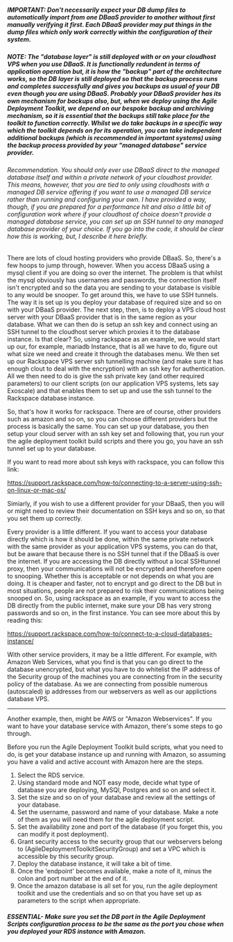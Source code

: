 ##### IMPORTANT: Don't necessarily expect your DB dump files to automatically import from one DBaaS provider to another without first manually verifying it first. Each DBaaS provider may put things in the dump files which only work correctly within the configuration of their system. 

##### NOTE: The "database layer" is still deployed with or on your cloudhost VPS when you use DBaaS. It is functionally redundent in terms of application operation but, it is how the "backup" part of the architecture works, so the DB layer is still deployed so that the backup process runs and completes successfully and gives you backups as usual of your DB even though you are using DBaaS. Probably your DBaaS provider has its own mechanism for backups also, but, when we deploy using the Agile Deployment Toolkit, we depend on our bespoke backup and archiving mechanism, so it is essential that the backups still take place for the toolkit to function correctly. Whilst we do take backups in a specific way which the toolkit depends on for its operation, you can take independent additional backups (which is recommended in important systems) using the backup process provided by your "managed database" service provider.  

###### Recommendation. You should only ever use DBaaS direct to the managed database itself and within a private network of your cloudhost provider. This means, however, that you are tied to only using cloudhosts with a managed DB service offering if you want to use a managed DB service rather than running and configuring your own. I have provided a way, though, if you are prepared for a performance hit and also a little bit of configuration work where if your cloudhost of choice doesn't provide a managed database service, you can set up an SSH tunnel to any managed database provider of your choice. If you go into the code, it should be clear how this is working, but, I describe it here briefly.

There are lots of cloud hosting providers who provide DBaaS. So, there's a few hoops to jump through, however. When you access DBaaS using a mysql client if you are doing so over the internet. The problem is that whilst the mysql obviously has usernames and passwords, the connection itself isn't encrypted and so the data you are sending to your database is visible to any would be snooper. To get around this, we have to use SSH tunnels. The way it is set up is you deploy your database of required size and so  on with your DBaaS provider. The next step, then, is to deploy a VPS cloud host server with your DBaaS provider that is in the
same region as your database. What we can then do is setup an ssh key and connect using an SSH tunnel to the cloudhost server which proxies it to the database instance. Is that clear? So, using rackspace as an example, we would start up our, for example, mariadb Instance, that is all we have to do, figure out what size we need and create it through the databases menu. We then set up our Rackspace VPS server ssh tunnelling machine (and make sure it has enough clout to deal with the encryption) with an ssh key for authentication. All we then need to do is give the ssh private key (and other required parameters) to our client scripts (on our application VPS systems, lets say Exoscale) and that enables them to set up and use the ssh tunnel to the Rackspace database instance.

So, that's how it works for rackspace. There are of course, other providers such as amazon and so on, so you can choose different providers but the process is basically the same. You can set up your database, you then setup your cloud server with an ssh key set and following that, you run your the agile deployment toolkit build scripts and there you go, you have an ssh tunnel set up to your database.

If you want to read more about ssh keys with rackspace, you can follow this link:

https://support.rackspace.com/how-to/connecting-to-a-server-using-ssh-on-linux-or-mac-os/

Simiarly, if you wish to use a different provider for your DBaaS, then you will or might need to review their documentation on SSH keys and so on, so that you set them up correctly. 

Every provider is a little different. If you want to access your database directly which is how it should be done, within the same private network with the same provider as your application VPS systems, you can do that, but be aware that because there is no SSH tunnel that if the DBaaS is over the internet. If you are accessing the DB directly without a local SSHtunnel proxy, then your communications will not be encrypted and therefore open to snooping. Whether this is acceptable or not depends on what you are doing. It is cheaper and faster, not to encrypt and go direct to the DB but in most situations, people are not prepared to risk their communications being snooped on. So, using rackspace as an example, if you want to access the DB directly from the public internet, make sure your DB has very strong passwords and so on, in the first instance. You can see more about this by reading this:

https://support.rackspace.com/how-to/connect-to-a-cloud-databases-instance/

With other service providers, it may be a little different. For example, with Amazon Web Services, what you find is that you can go direct to the database unencrypted, but what you have to do whitelist the IP address of the Security group of the machines you are connecting from in the security policy of the database. As we are connecting from possible numerous (autoscaled) ip addresses from our webservers as well as our applictions database VPS.

---------------------------------------------------------------------------------------------------------------------------------

Another example, then, might be AWS or "Amazon Webservices". If you want to have your database service with Amazon, there's some steps to go through.

Before you run the Agile Deployment Toolkit build scripts, what you need to do, is get your database instance up and running with Amazon, so assuming you have a valid and active account with Amazon here are the steps.

1) Select the RDS service.
2) Using standard mode and NOT easy mode, decide what type of database you are deploying, MySQl, Postgres and so on and select it.
3) Set the size and so on of your database and review all the settings of your database.
4) Set the username, password and name of your database. Make a note of them as you will need them for the agile deployment script.
5) Set the availability zone and port of the database (if you forget this, you can modify it post deployment). 
6) Grant security access to the security group that our webservers belong to (AgileDeploymentToolkitSecurityGroup) and set a VPC which is accessible by this security group.
7) Deploy the database instance, it will take a bit of time.
8) Once the 'endpoint' becomes available, make a note of it, minus the colon and port number at the end of it.
9) Once the amazon database is all set for you, run the agile deployment toolkit and use the credentials and so on that you have set up as parameters to the script when appropriate.

##### ESSENTIAL- Make sure you set the DB port in the Agile Deployment Scripts configuration process to be the same as the port you chose when you deployed your RDS instance with Amazon. 



